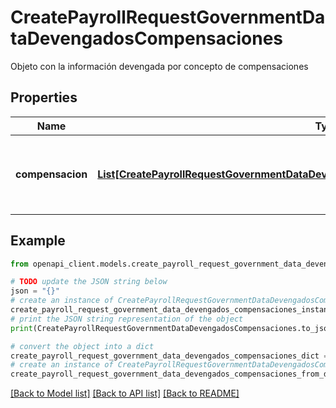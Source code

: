 # CreatePayrollRequestGovernmentDataDevengadosCompensaciones

Objeto con la información devengada por concepto de compensaciones

## Properties

Name | Type | Description | Notes
------------ | ------------- | ------------- | -------------
**compensacion** | [**List[CreatePayrollRequestGovernmentDataDevengadosCompensacionesCompensacionInner]**](CreatePayrollRequestGovernmentDataDevengadosCompensacionesCompensacionInner.md) | Array con información sobre devengados por concepto de compensaciones | [optional] 

## Example

```python
from openapi_client.models.create_payroll_request_government_data_devengados_compensaciones import CreatePayrollRequestGovernmentDataDevengadosCompensaciones

# TODO update the JSON string below
json = "{}"
# create an instance of CreatePayrollRequestGovernmentDataDevengadosCompensaciones from a JSON string
create_payroll_request_government_data_devengados_compensaciones_instance = CreatePayrollRequestGovernmentDataDevengadosCompensaciones.from_json(json)
# print the JSON string representation of the object
print(CreatePayrollRequestGovernmentDataDevengadosCompensaciones.to_json())

# convert the object into a dict
create_payroll_request_government_data_devengados_compensaciones_dict = create_payroll_request_government_data_devengados_compensaciones_instance.to_dict()
# create an instance of CreatePayrollRequestGovernmentDataDevengadosCompensaciones from a dict
create_payroll_request_government_data_devengados_compensaciones_from_dict = CreatePayrollRequestGovernmentDataDevengadosCompensaciones.from_dict(create_payroll_request_government_data_devengados_compensaciones_dict)
```
[[Back to Model list]](../README.md#documentation-for-models) [[Back to API list]](../README.md#documentation-for-api-endpoints) [[Back to README]](../README.md)


